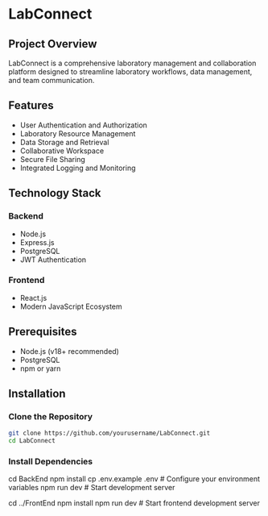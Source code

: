 # LabConnect

## Project Overview

LabConnect is a comprehensive laboratory management and collaboration platform designed to streamline laboratory workflows, data management, and team communication.

## Features

- User Authentication and Authorization
- Laboratory Resource Management
- Data Storage and Retrieval
- Collaborative Workspace
- Secure File Sharing
- Integrated Logging and Monitoring

## Technology Stack

### Backend
- Node.js
- Express.js
- PostgreSQL
- JWT Authentication

### Frontend
- React.js
- Modern JavaScript Ecosystem

## Prerequisites

- Node.js (v18+ recommended)
- PostgreSQL
- npm or yarn

## Installation

### Clone the Repository
```bash
git clone https://github.com/yourusername/LabConnect.git
cd LabConnect
```

### Install Dependencies
cd BackEnd
npm install
cp .env.example .env  # Configure your environment variables
npm run dev  # Start development server

cd ../FrontEnd
npm install
npm run dev  # Start frontend development server

